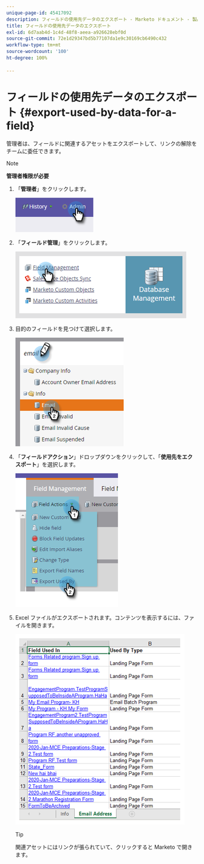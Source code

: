 ```yaml
---
unique-page-id: 45417092
description: フィールドの使用先データのエクスポート - Marketo ドキュメント - 製品ドキュメント
title: フィールドの使用先データのエクスポート
exl-id: 6d7aab4d-1c4d-48f8-aeea-a926628ebf0d
source-git-commit: 72e1d29347bd5b77107da1e9c30169cb6490c432
workflow-type: tm+mt
source-wordcount: '100'
ht-degree: 100%

---
```


# フィールドの使用先データのエクスポート {#export-used-by-data-for-a-field}

管理者は、フィールドに関連するアセットをエクスポートして、リンクの解除をチームに委任できます。

>[!NOTE]
>
>**管理者権限が必要**

1. 「**管理者**」をクリックします。

   ![](assets/one.png)

1. 「**フィールド管理**」をクリックします。

   ![](assets/two-3.png)

1. 目的のフィールドを見つけて選択します。

   ![](assets/three.png)

1. 「**フィールドアクション**」ドロップダウンをクリックして、「**使用先をエクスポート**」を選択します。

   ![](assets/four.png)

1. Excel ファイルがエクスボートされます。コンテンツを表示するには、ファイルを開きます。

   ![](assets/five-1.png)

   >[!TIP]
   >
   >関連アセットにはリンクが張られていて、クリックすると Marketo で開きます。

